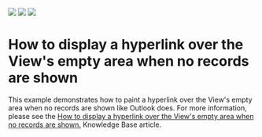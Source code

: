 <!-- default badges list -->
![](https://img.shields.io/endpoint?url=https://codecentral.devexpress.com/api/v1/VersionRange/128627371/13.1.4%2B)
[![](https://img.shields.io/badge/Open_in_DevExpress_Support_Center-FF7200?style=flat-square&logo=DevExpress&logoColor=white)](https://supportcenter.devexpress.com/ticket/details/E1898)
[![](https://img.shields.io/badge/📖_How_to_use_DevExpress_Examples-e9f6fc?style=flat-square)](https://docs.devexpress.com/GeneralInformation/403183)
<!-- default badges end -->
# How to display a hyperlink over the View's empty area when no records are shown


<p>This example demonstrates how to paint a hyperlink over the View's empty area when no records are shown like Outlook does. For more information, please see the <a href="https://www.devexpress.com/Support/Center/p/K18292">How to display a hyperlink over the View's empty area when no records are shown.</a> Knowledge Base article.</p>

<br/>


